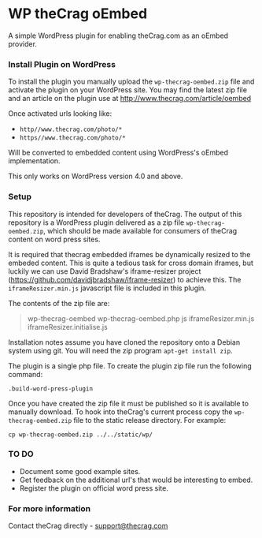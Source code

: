 # WP theCrag oEmbed #

A simple WordPress plugin for enabling theCrag.com as an oEmbed provider.

### Install Plugin on WordPress ###

To install the plugin you manually upload the `wp-thecrag-oembed.zip` file and activate the plugin on your WordPress site. You may find the latest zip file and an article on the plugin use at http://www.thecrag.com/article/oembed

Once activated urls looking like:

 * `http//www.thecrag.com/photo/*`
 * `https//www.thecrag.com/photo/*`

Will be converted to embedded content using WordPress's oEmbed implementation.

This only works on WordPress version 4.0 and above.


### Setup ###

This repository is intended for developers of theCrag. The output of this repository is a WordPress plugin delivered as a zip file `wp-thecrag-oembed.zip`, which should be made available for consumers of theCrag content on word press sites.

It is required that thecrag embedded iframes be dynamically resized to the embeded content. This is quite a tedious task for cross domain iframes, but luckily we can use David Bradshaw's iframe-resizer project (https://github.com/davidjbradshaw/iframe-resizer) to achieve this. The `iframeResizer.min.js` javascript file is included in this plugin.

The contents of the zip file are:
> wp-thecrag-oembed
>   wp-thecrag-oembed.php
>   js
>     iframeResizer.min.js
>     iframeResizer.initialise.js

Installation notes assume you have cloned the repository onto a Debian system using git. You will need the zip program `apt-get install zip`.

The plugin is a single php file. To create the plugin zip file run the following command:

`.build-word-press-plugin`

Once you have created the zip file it must be published so it is available to manually download. To hook into theCrag's current process copy the `wp-thecrag-oembed.zip` file to the static release directory. For example:

`cp wp-thecrag-oembed.zip ../../static/wp/`

### TO DO ###

  * Document some good example sites.
  * Get feedback on the additional url's that would be interesting to embed.
  * Register the plugin on official word press site.

### For more information ###

Contact theCrag directly - support@thecrag.com
